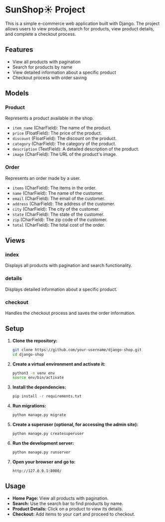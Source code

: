 #  SunShop☀️ Project

This is a simple e-commerce web application built with Django. The project allows users to view products, search for products, view product details, and complete a checkout process.

## Features

- View all products with pagination
- Search for products by name
- View detailed information about a specific product
- Checkout process with order saving

## Models

### Product
Represents a product available in the shop.

- `item_name` (CharField): The name of the product.
- `price` (FloatField): The price of the product.
- `discount` (FloatField): The discount on the product.
- `category` (CharField): The category of the product.
- `description` (TextField): A detailed description of the product.
- `image` (CharField): The URL of the product's image.

### Order
Represents an order made by a user.

- `items` (CharField): The items in the order.
- `name` (CharField): The name of the customer.
- `email` (CharField): The email of the customer.
- `address` (CharField): The address of the customer.
- `city` (CharField): The city of the customer.
- `state` (CharField): The state of the customer.
- `zip` (CharField): The zip code of the customer.
- `total` (CharField): The total cost of the order.

## Views

### index
Displays all products with pagination and search functionality.

### details
Displays detailed information about a specific product.

### checkout
Handles the checkout process and saves the order information.

## Setup

1. **Clone the repository:**
    ```bash
    git clone https://github.com/your-username/django-shop.git
    cd django-shop
    ```

2. **Create a virtual environment and activate it:**
    ```bash
    python3 -m venv env
    source env/bin/activate
    ```

3. **Install the dependencies:**
    ```bash
    pip install -r requirements.txt
    ```

4. **Run migrations:**
    ```bash
    python manage.py migrate
    ```

5. **Create a superuser (optional, for accessing the admin site):**
    ```bash
    python manage.py createsuperuser
    ```

6. **Run the development server:**
    ```bash
    python manage.py runserver
    ```

7. **Open your browser and go to:**
    ```
    http://127.0.0.1:8000/
    ```

## Usage

- **Home Page:** View all products with pagination.
- **Search:** Use the search bar to find products by name.
- **Product Details:** Click on a product to view its details.
- **Checkout:** Add items to your cart and proceed to checkout.
